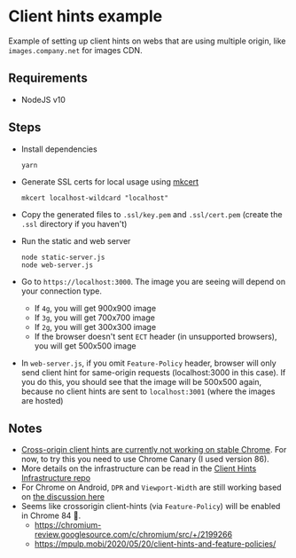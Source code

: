 # Client hints example

Example of setting up client hints on webs that are using multiple origin, like `images.company.net` for images CDN.

## Requirements
- NodeJS v10

## Steps
- Install dependencies
  ```
  yarn
  ```

- Generate SSL certs for local usage using [mkcert](https://github.com/FiloSottile/mkcert)
  ```
  mkcert localhost-wildcard "localhost"
  ```

- Copy the generated files to `.ssl/key.pem` and `.ssl/cert.pem` (create the `.ssl` directory if you haven't)

- Run the static and web server 
  ```
  node static-server.js
  node web-server.js
  ```

- Go to `https://localhost:3000`. The image you are seeing will depend on your connection type.
  - If `4g`, you will get 900x900 image
  - If `3g`, you will get 700x700 image
  - If `2g`, you will get 300x300 image
  - If the browser doesn't sent `ECT` header (in unsupported browsers), you will get 500x500 image

- In `web-server.js`, if you omit `Feature-Policy` header, browser will only send client hint for same-origin requests (localhost:3000 in this case). If you do this, you should see that the image will be 500x500 again, because no client hints are sent to `localhost:3001` (where the images are hosted)


## Notes
- [Cross-origin client hints are currently not working on stable Chrome](https://cloudinary.com/blog/client_hints_and_responsive_images_what_changed_in_chrome_67). For now, to try this you need to use Chrome Canary (I used version 86).
- More details on the infrastructure can be read in the [Client Hints Infrastructure repo](https://github.com/WICG/client-hints-infrastructure)
- For Chrome on Android, `DPR` and `Viewport-Width` are still working based on [the discussion here](https://groups.google.com/a/chromium.org/g/blink-dev/c/8RBFue7RMXQ/m/x5ogQm7oBgAJ)
- Seems like crossorigin client-hints (via `Feature-Policy`) will be enabled in Chrome 84 🎉.
  - https://chromium-review.googlesource.com/c/chromium/src/+/2199266
  - https://mpulp.mobi/2020/05/20/client-hints-and-feature-policies/
